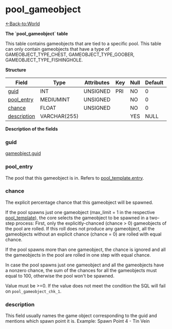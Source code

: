 # pool\_gameobject

[<-Back-to:World](database-world.md)

**The \`pool\_gameobject\` table**

This table contains gameobjects that are tied to a specific pool.
This table can only contain gameobjects that have a type of GAMEOBJECT\_TYPE\_CHEST, GAMEOBJECT\_TYPE\_GOOBER, GAMEOBJECT\_TYPE\_FISHINGHOLE.

**Structure**

| Field            | Type         | Attributes | Key | Null | Default | Extra | Comment |
|------------------|--------------|------------|-----|------|---------|-------|---------|
| [guid][1]        | INT      | UNSIGNED   | PRI | NO   | 0       |       |         |
| [pool_entry][2]  | MEDIUMINT | UNSIGNED   |     | NO   | 0       |       |         |
| [chance][3]      | FLOAT        | UNSIGNED   |     | NO   | 0       |       |         |
| [description][4] | VARCHAR(255) |            |     | YES  | NULL    |       |         |

[1]: #guid
[2]: #pool_entry
[3]: #chance
[4]: #description

**Description of the fields**

### guid

[gameobject.guid](gameobject#guid)

### pool\_entry

The pool that this gameobject is in. Refers to [pool\_template.entry](pool_template#entry).

### chance

The explicit percentage chance that this gameobject will be spawned.

If the pool spawns just one gameobject (max\_limit = 1 in the respective [pool\_template](pool_template)), the core selects the gameobject to be spawned in a two-step process: First, only the explicitly-chanced (chance &gt; 0) gameobjects of the pool are rolled. If this roll does not produce any gameobject, all the gameobjects without an explicit chance (chance = 0) are rolled with equal chance.

If the pool spawns more than one gameobject, the chance is ignored and all the gameobjects in the pool are rolled in one step with equal chance.

In case the pool spawns just one gameobject and all the gameobjects have a nonzero chance, the sum of the chances for all the gameobjects must equal to 100, otherwise the pool won't be spawned.

Value must be >=0. If the value does not meet the condition the SQL will fail on `pool_gameobject_chk_1`.

### description

This field usually names the game object corresponding to the guid and mentions which spawn point it is. Example: Spawn Point 4 - Tin Vein
